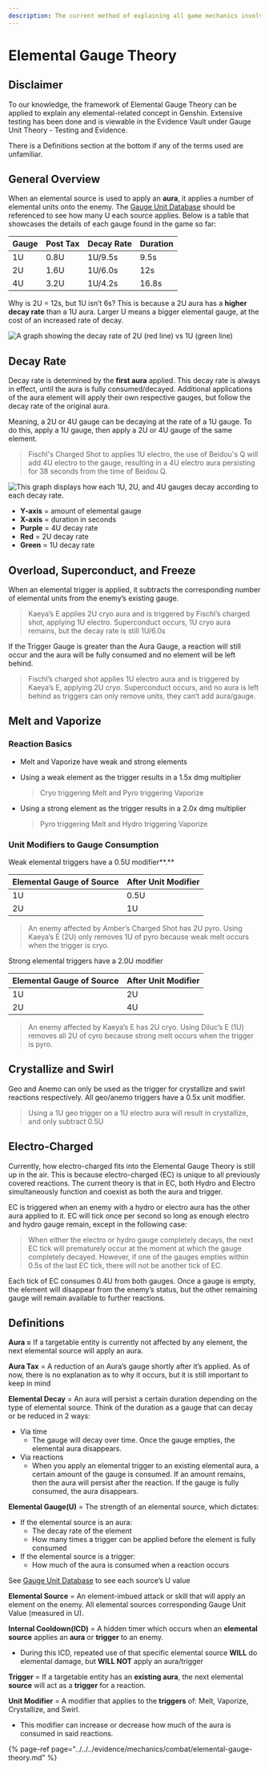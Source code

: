 ```yaml
---
description: The current method of explaining all game mechanics involving elements
---
```


# Elemental Gauge Theory

## Disclaimer

To our knowledge, the framework of Elemental Gauge Theory can be applied to explain any elemental-related concept in Genshin. Extensive testing has been done and is viewable in the Evidence Vault under Gauge Unit Theory - Testing and Evidence.

There is a Definitions section at the bottom if any of the terms used are unfamiliar.

## General Overview

When an elemental source is used to apply an **aura**, it applies a number of elemental units onto the enemy. The [Gauge Unit Database](https://docs.google.com/spreadsheets/d/1uiJje5yqv7v2UKrWoBAgBMrHrrNemtkooo8JqAGJpP8/edit?usp=sharing) should be referenced to see how many U each source applies. Below is a table that showcases the details of each gauge found in the game so far:

| Gauge | Post Tax | Decay Rate | Duration |
| :--- | :--- | :--- | :--- |
| 1U | 0.8U | 1U/9.5s | 9.5s |
| 2U | 1.6U | 1U/6.0s | 12s |
| 4U | 3.2U | 1U/4.2s | 16.8s |

Why is 2U = 12s, but 1U isn’t 6s? This is because a 2U aura has a **higher decay rate** than a 1U aura. Larger U means a bigger elemental gauge, at the cost of an increased rate of decay.

![A graph showing the decay rate of 2U \(red line\) vs 1U \(green line\)](https://github.com/Neptunya/TCL/tree/4cade00cfa0f4c3d70a217233450b9ae03fb5082/mechanics/combat/.gitbook/assets/simple_decay.png)

## Decay Rate

Decay rate is determined by the **first aura** applied. This decay rate is always in effect, until the aura is fully consumed/decayed. Additional applications of the aura element will apply their own respective gauges, but follow the decay rate of the original aura.

Meaning, a 2U or 4U gauge can be decaying at the rate of a 1U gauge. To do this, apply a 1U gauge, then apply a 2U or 4U gauge of the same element.

> Fischl's Charged Shot to applies 1U electro, the use of Beidou's Q will add 4U electro to the gauge, resulting in a 4U electro aura persisting for 38 seconds from the time of Beidou Q.

![This graph displays how each 1U, 2U, and 4U gauges decay according to each decay rate.](https://github.com/Neptunya/TCL/tree/4cade00cfa0f4c3d70a217233450b9ae03fb5082/mechanics/combat/.gitbook/assets/advanced_decay.png)

* **Y-axis** = amount of elemental gauge
* **X-axis** = duration in seconds
* **Purple** = 4U decay rate
* **Red** = 2U decay rate
* **Green** = 1U decay rate

## Overload, Superconduct, and Freeze

When an elemental trigger is applied, it subtracts the corresponding number of elemental units from the enemy’s existing gauge.

> Kaeya’s E applies 2U cryo aura and is triggered by Fischl’s charged shot, applying 1U electro. Superconduct occurs, 1U cryo aura remains, but the decay rate is still 1U/6.0s

If the Trigger Gauge is greater than the Aura Gauge, a reaction will still occur and the aura will be fully consumed and no element will be left behind.

> Fischl’s charged shot applies 1U electro aura and is triggered by Kaeya’s E, applying 2U cryo. Superconduct occurs, and no aura is left behind as triggers can only remove units, they can’t add aura/gauge.

## Melt and Vaporize

### Reaction Basics

* Melt and Vaporize have weak and strong elements
* Using a weak element as the trigger results in a 1.5x dmg multiplier

  > Cryo triggering Melt and Pyro triggering Vaporize

* Using a strong element as the trigger results in a 2.0x dmg multiplier

  > Pyro triggering Melt and Hydro triggering Vaporize

### **Unit Modifiers to Gauge Consumption**

Weak elemental triggers have a 0.5U modifier**.**

| Elemental Gauge of Source | After Unit Modifier |
| :--- | :--- |
| 1U | 0.5U |
| 2U | 1U |

> An enemy affected by Amber’s Charged Shot has 2U pyro. Using Kaeya’s E \(2U\) only removes 1U of pyro because weak melt occurs when the trigger is cryo.

Strong elemental triggers have a 2.0U modifier

| Elemental Gauge of Source | After Unit Modifier |
| :--- | :--- |
| 1U | 2U |
| 2U | 4U |

> An enemy affected by Kaeya’s E has 2U cryo. Using Diluc’s E \(1U\) removes all 2U of cyro because strong melt occurs when the trigger is pyro.

## Crystallize and Swirl

Geo and Anemo can only be used as the trigger for crystallize and swirl reactions respectively. All geo/anemo triggers have a 0.5x unit modifier.

> Using a 1U geo trigger on a 1U electro aura will result in crystallize, and only subtract 0.5U

## Electro-Charged

Currently, how electro-charged fits into the Elemental Gauge Theory is still up in the air. This is because electro-charged \(EC\) is unique to all previously covered reactions. The current theory is that in EC, both Hydro and Electro simultaneously function and coexist as both the aura and trigger.

EC is triggered when an enemy with a hydro or electro aura has the other aura applied to it. EC will tick once per second so long as enough electro and hydro gauge remain, except in the following case:

> When either the electro or hydro gauge completely decays, the next EC tick will prematurely occur at the moment at which the gauge completely decayed. However, if one of the gauges empties within 0.5s of the last EC tick, there will not be another tick of EC.

Each tick of EC consumes 0.4U from both gauges. Once a gauge is empty, the element will disappear from the enemy’s status, but the other remaining gauge will remain available to further reactions.

## Definitions

**Aura =** If a targetable entity is currently not affected by any element, the next elemental source will apply an aura.

**Aura Tax** = A reduction of an Aura’s gauge shortly after it’s applied. As of now, there is no explanation as to why it occurs, but it is still important to keep in mind

**Elemental Decay** = An aura will persist a certain duration depending on the type of elemental source. Think of the duration as a gauge that can decay or be reduced in 2 ways:

* Via time
  * The gauge will decay over time. Once the gauge empties, the elemental aura disappears.
* Via reactions
  * When you apply an elemental trigger to an existing elemental aura, a certain amount of the gauge is consumed. If an amount remains, then the aura will persist after the reaction. If the gauge is fully consumed, the aura disappears.

**Elemental Gauge\(U\)** = The strength of an elemental source, which dictates:

* If the elemental source is an aura:
  * The decay rate of the element
  * How many times a trigger can be applied before the element is fully consumed
* If the elemental source is a trigger:
  * How much of the aura is consumed when a reaction occurs

See [Gauge Unit Database](https://docs.google.com/spreadsheets/d/1uiJje5yqv7v2UKrWoBAgBMrHrrNemtkooo8JqAGJpP8/edit?usp=sharing) to see each source’s U value

**Elemental Source** = An element-imbued attack or skill that will apply an element on the enemy. All elemental sources corresponding Gauge Unit Value \(measured in U\).

**Internal Cooldown\(ICD\)** = A hidden timer which occurs when an **elemental source** applies an **aura** or **trigger** to an enemy.

* During this ICD, repeated use of that specific elemental source **WILL** do elemental damage, but **WILL NOT** apply an aura/trigger 

**Trigger** = If a targetable entity has an **existing aura**, the next elemental **source** will act as a **trigger** for a reaction.

**Unit Modifier** = A modifier that applies to the **triggers** of: Melt, Vaporize, Crystallize, and Swirl.

* This modifier can increase or decrease how much of the aura is consumed in said reactions.

{% page-ref page="../../../evidence/mechanics/combat/elemental-gauge-theory.md" %}

